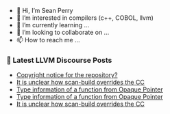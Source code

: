 - 👋 Hi, I’m Sean Perry
- 👀 I’m interested in compilers (c++, COBOL, llvm)
- 🌱 I’m currently learning ...
- 💞️ I’m looking to collaborate on ...
- 📫 How to reach me ...

<!---
s66perry/s66perry is a ✨ special ✨ repository because its `README.md` (this file) appears on your GitHub profile.
You can click the Preview link to take a look at your changes.
--->
### 📕 Latest LLVM Discourse Posts

<!-- DISCOURSE-LLVM:START -->
- [Copyright notice for the repository?](https://discourse.llvm.org/t/copyright-notice-for-the-repository/70597#post_2)
- [It is unclear how scan-build overrides the CC](https://discourse.llvm.org/t/it-is-unclear-how-scan-build-overrides-the-cc/70618#post_5)
- [Type information of a function from Opaque Pointer](https://discourse.llvm.org/t/type-information-of-a-function-from-opaque-pointer/70593#post_12)
- [Type information of a function from Opaque Pointer](https://discourse.llvm.org/t/type-information-of-a-function-from-opaque-pointer/70593#post_11)
- [It is unclear how scan-build overrides the CC](https://discourse.llvm.org/t/it-is-unclear-how-scan-build-overrides-the-cc/70618#post_4)
<!-- DISCOURSE-LLVM:END -->
